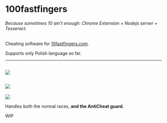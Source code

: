 # 100fastfingers
###### Because sometimes 10 ain't enough: Chrome Extension + Nodejs server + Tesseract.

Cheating software for [10fastfingers.com](https://10fastfingers.com/).

Supports only Polish language so far.

-------------
![](https://i.imgur.com/93Jv7Cm.png)
----------
![](https://i.imgur.com/BcmeK25.png)
-------------
![](https://i.imgur.com/uAvvf4T.png)



Handles both the normal races, **and the AntiCheat guard**.

WIP
